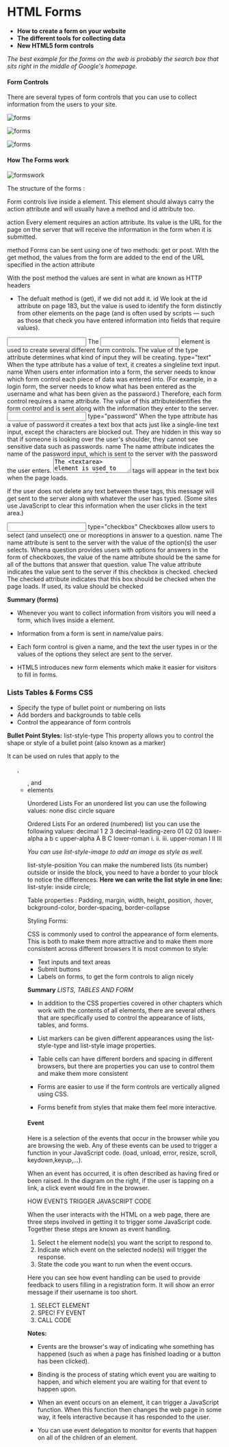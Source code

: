 # HTML Forms 



- **How to create a form on your website**
- **The different tools for collecting data**
- **New HTML5 form controls**


*The best example for the forms on the web is probably the search box that sits right in the middle of Google's homepage.*

#### Form Controls
There are several types of form controls that you can use to collect information from the users to your site.

![forms](img9b.PNG)

![forms](img9.PNG)

![forms](img9a.PNG)

#### How The Forms work 

![formswork](formswork.PNG)



The structure of the forms :

<form>
Form controls live inside a <form> element. This element should always carry the action attribute and will usually have a method and id attribute too.

action
Every <form> element requires an action attribute. Its value is the URL for the page on the server that will receive the information in the form when it is submitted.

method
Forms can be sent using one of two methods: get or post. With the get method, the values from the form are added to the end of the URL specified in the action attribute

With the post method the values are sent in what are known as HTTP headers
- The defualt method is (get), if we did not add it.
id
We look at the id attribute on page 183, but the value is used to identify the form distinctly from other elements on the page (and
is often used by scripts — such as those that check you have entered information into fields that require values).

<input>
The <input> element is used to create several different form controls. The value of the type attribute determines what kind
of input they will be creating. 
type="text"
When the type attribute has a value of text, it creates a singleline text input.
name
When users enter information into a form, the server needs to know which form control each piece of data was entered into. (For example, in a login form, the server needs to know what has been entered as the username and what has been given as the password.) Therefore, each form control requires a name attribute. The value of this attributeidentifies the form control and is sent along with the information they enter to the server.

<input>
type="password"
When the type attribute has a value of password it creates a text box that acts just like a single-line text input, except the characters are blocked out. They are hidden in this way so that if someone is looking over the user's shoulder, they cannot see sensitive data such as passwords.
name
The name attribute indicates the name of the password input, which is sent to the server with the password the user enters.

<textarea>
The <textarea> element is used to create a mutli-line text input. Unlike other input
elements this is not an empty element. It should therefore have
an opening and a closing tag. Any text that appears between the opening <textarea> and
closing </textarea> tags will appear in the text box when the page loads.
If the user does not delete any text between these tags, this
message will get sent to the server along with whatever the user has typed. (Some sites use JavaScript to clear this
information when the user clicks in the text area.)

<input>
type="checkbox"
Checkboxes allow users to select (and unselect) one or moreoptions in answer to a question.
name
The name attribute is sent to the server with the value of the option(s) the user selects. Whena question provides users with options for answers in the form of checkboxes, the value of the name attribute should be the same for all of the buttons that answer that question.
value
The value attribute indicates the value sent to the server if this checkbox is checked. checked The checked attribute indicates that this box should be checked when the page loads. If used, its value should be checked

**Summary (forms)** 
- Whenever you want to collect information from visitors you will need a form, which lives inside a <form> element.

- Information from a form is sent in name/value pairs.

- Each form control is given a name, and the text the user types in or the values of the options they select are sent to the server.

- HTML5 introduces new form elements which make it easier for visitors to fill in forms.

### Lists Tables & Forms CSS

- Specify the type of bullet point or numbering on lists
- Add borders and backgrounds to table cells
-  Control the appearance of form controls

**Bullet Point Styles:**
list-style-type
This property allows you to control the shape or style of a bullet point (also known as a marker)

It can be used on rules that apply to the <ol>, <ul>, and <li> elements

Unordered Lists
For an unordered list you can use the following values:
 none
 disc
 circle
 square

Ordered Lists
For an ordered (numbered) list you can use the following values:
decimal
1 2 3
decimal-leading-zero
01 02 03
lower-alpha
a b c
upper-alpha
A B C
lower-roman
i. ii. iii.
upper-roman
I II III


*You can use list-style-image to add an image as style as well.*

list-style-position
You can make the numbered lists (its number) outside or inside the block, you need to have a border to your block to notice the differences.
**Here we can write the list style in one line:**
list-style: inside circle;

Table properties :
Padding, margin, width, height, position, :hover, bckground-color, border-spacing, border-collapse

Styling Forms: 

CSS is commonly used to control the appearance of form elements. This is both to make them more attractive and to make them more consistent across different browsers It is most common to style:
- Text inputs and text areas
- Submit buttons
- Labels on forms, to get the form controls to align nicely

**Summary**
*LISTS, TABLES AND FORM*

- In addition to the CSS properties covered in other chapters which work with the contents of all elements, there are several others that are specifically used to control the appearance of lists, tables, and forms.

- List markers can be given different appearances using the list-style-type and list-style image properties.

- Table cells can have different borders and spacing in different browsers, but there are properties you can use to control them and make them more consistent

- Forms are easier to use if the form controls are vertically aligned using CSS.

- Forms benefit from styles that make them feel more interactive.



#### Event

Here is a selection of the events that occur in the browser while you are browsing the web. Any of these events can be used to trigger a function in your JavaScript code. 
(load, unload, error, resize, scroll, keydown,keyup,...).

When an event has occurred, it is often described as having fired or been raised. In the diagram on the right, if the user is tapping on a link, a click event would fire in the browser. 

HOW EVENTS TRIGGER JAVASCRIPT CODE 

When the user interacts with the HTML on a web page, there are three steps involved in getting it to trigger some JavaScript code.
Together these steps are known as event handling. 

1. Select t he element node(s) you want the script to respond to.
2. Indicate which event on the selected node(s) will trigger the response.
3. State the code you want to run when the event occurs.  

Here you can see how event handling can be used to provide feedback to users filling in a registration form. It will show an error message if their username is too short. 

1. SELECT ELEMENT 
2. SPEC! FY EVENT 
3. CALL CODE 

**Notes:**
- Events are the browser's way of indicating whe something has happened (such as when a page has finished loading or a button has been clicked). 

- Binding is the process of stating which event you are waiting to happen, and which element you are waiting for that event to happen upon. 

- When an event occurs on an element, it can trigger a JavaScript function. When this function then changes the web page in some way, it feels interactive because it has responded to the user. 

- You can use event delegation to monitor for events that happen on all of the children of an element. 




